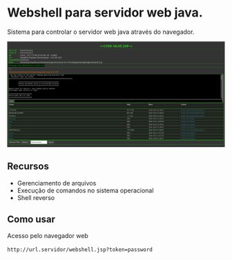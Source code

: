 # Webshell para servidor web java.

Sistema para controlar o servidor web java através do navegador.

![alt text](webshell.png "Webshell para servidor web java")

## Recursos

* Gerenciamento de arquivos
* Execução de comandos no sistema operacional
* Shell reverso

## Como usar

Acesso pelo navegador web

`http://url.servidor/webshell.jsp?token=password`
